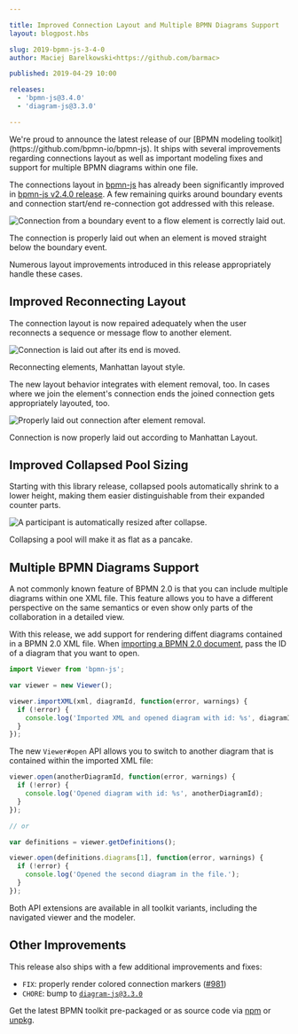 ```yaml
---

title: Improved Connection Layout and Multiple BPMN Diagrams Support	
layout: blogpost.hbs

slug: 2019-bpmn-js-3-4-0
author: Maciej Barelkowski<https://github.com/barmac>

published: 2019-04-29 10:00

releases:
  - 'bpmn-js@3.4.0'
  - 'diagram-js@3.3.0'

---
```


<p class="introduction">
  We're proud to announce the latest release of our [BPMN modeling toolkit](https://github.com/bpmn-io/bpmn-js). It ships with several improvements regarding connections layout as well as important modeling fixes and support for multiple BPMN diagrams within one file.
</p>

<!-- continue -->

The connections layout in [bpmn-js](https://github.com/bpmn-io/bpmn-js) has already been significantly improved in [bpmn-js v2.4.0 release](https://bpmn.io/blog/posts/2018-bpmn-js-2-4-0.html). A few remaining quirks around boundary events and connection start/end re-connection got addressed with this release.

<div class="figure">
  <img src="{{ assets }}/attachments/blog/2019/002-boundary-layout.gif" alt="Connection from a boundary event to a flow element is correctly laid out.">
  <p class="caption">
    The connection is properly laid out when an element is moved straight below the boundary event.
  </p>
</div>

Numerous layout improvements introduced in this release appropriately handle these cases.

## Improved Reconnecting Layout

The connection layout is now repaired adequately when the user reconnects a sequence or message flow to another element.

<div class="figure">
  <img src="{{ assets }}/attachments/blog/2019/002-reconnect-end-layout.gif" alt="Connection is laid out after its end is moved.">
  <p class="caption">
    Reconnecting elements, Manhattan layout style.
  </p>
</div>

The new layout behavior integrates with element removal, too. In cases where we join the element's connection ends the joined connection gets appropriately layouted, too.

<div class="figure">
  <img src="{{ assets }}/attachments/blog/2019/002-boundary-removal.gif" alt="Properly laid out connection after element removal.">
  <p class="caption">
    Connection is now properly laid out according to Manhattan Layout.
  </p>
</div>

## Improved Collapsed Pool Sizing

Starting with this library release, collapsed pools automatically shrink to a lower height, making them easier distinguishable from their expanded counter parts.

<div class="figure">
  <img src="{{ assets }}/attachments/blog/2019/002-participant-collapse.gif" alt="A participant is automatically resized after collapse.">
  <p class="caption">
    Collapsing a pool will make it as flat as a pancake.
  </p>
</div>

## Multiple BPMN Diagrams Support

A not commonly known feature of BPMN 2.0 is that you can include multiple diagrams within one XML file. This feature allows you to have a different perspective on the same semantics or even show only parts of the collaboration in a detailed view.

With this release, we add support for rendering diffent diagrams contained in a BPMN 2.0 XML file. When [importing a BPMN 2.0 document](https://github.com/bpmn-io/bpmn-js/blob/v3.4.0/lib/Viewer.js#L179), pass the ID of a diagram that you want to open.

```javascript
import Viewer from 'bpmn-js';

var viewer = new Viewer();

viewer.importXML(xml, diagramId, function(error, warnings) {
  if (!error) {
    console.log('Imported XML and opened diagram with id: %s', diagramId);
  }
});
```

The new `Viewer#open` API allows you to switch to another diagram that is contained within the imported XML file:

```javascript
viewer.open(anotherDiagramId, function(error, warnings) {
  if (!error) {
    console.log('Opened diagram with id: %s', anotherDiagramId);
  }
});

// or

var definitions = viewer.getDefinitions();

viewer.open(definitions.diagrams[1], function(error, warnings) {
  if (!error) {
    console.log('Opened the second diagram in the file.');
  }
});
```

Both API extensions are available in all toolkit variants, including the navigated viewer and the modeler.

## Other Improvements

This release also ships with a few additional improvements and fixes:

* `FIX`: properly render colored connection markers ([#981](https://github.com/bpmn-io/bpmn-js/issues/981))
* `CHORE`: bump to [`diagram-js@3.3.0`](https://github.com/bpmn-io/diagram-js/blob/main/CHANGELOG.md#330)


Get the latest BPMN toolkit pre-packaged or as source code via [npm](https://www.npmjs.com/package/bpmn-js) or [unpkg](https://unpkg.com/bpmn-js/).
